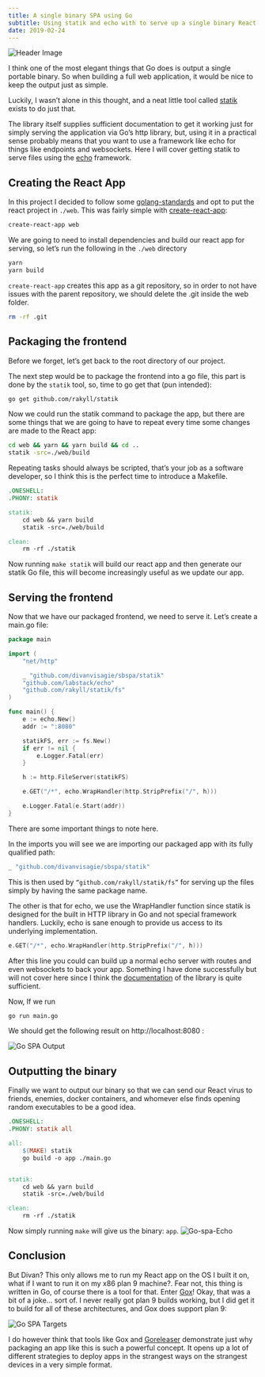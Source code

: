 ```yaml
---
title: A single binary SPA using Go
subtitle: Using statik and echo with to serve up a single binary React app
date: 2019-02-24
---
```

![Header Image](go-spa-head.png)

I think one of the most elegant things that Go does is output a single portable binary. So when building a full web application, it would be nice to keep the output just as simple.

Luckily, I wasn’t alone in this thought, and a neat little tool called [statik](https://github.com/rakyll/statik) exists to do just that.

The library itself supplies sufficient documentation to get it working just for simply serving the application via Go’s http library, but, using it in a practical sense probably means that you want to use a framework like echo for things like endpoints and websockets. Here I will cover getting statik to serve files using the [echo](https://echo.labstack.com/) framework.

## Creating the React App

In this project I decided to follow some [golang-standards](https://github.com/golang-standards/project-layout) and opt to put the react project in `./web`. This was fairly simple with [create-react-app](https://github.com/facebook/create-react-app):

```sh
create-react-app web
```
We are going to need to install dependencies and build our react app for serving, so let’s run the following in the `./web` directory

```sh
yarn
yarn build
```

`create-react-app` creates this app as a git repository, so in order to not have issues with the parent repository, we should delete the .git inside the web folder.

```sh
rm -rf .git
```

## Packaging the frontend

Before we forget, let’s get back to the root directory of our project.

The next step would be to package the frontend into a go file, this part is done by the `statik` tool, so, time to go get that (pun intended):

```sh
go get github.com/rakyll/statik
```

Now we could run the statik command to package the app, but there are some things that we are going to have to repeat every time some changes are made to the React app:

```sh
cd web && yarn && yarn build && cd ..
statik -src=./web/build
```

Repeating tasks should always be scripted, that’s your job as a software developer, so I think this is the perfect time to introduce a Makefile.

```makefile
.ONESHELL:
.PHONY: statik

statik:
	cd web && yarn build
	statik -src=./web/build

clean:
	rm -rf ./statik
```

Now running `make statik` will build our react app and then generate our statik Go file, this will become increasingly useful as we update our app.

## Serving the frontend

Now that we have our packaged frontend, we need to serve it. Let’s create a main.go file:

```go
package main

import (
	"net/http"

	_ "github.com/divanvisagie/sbspa/statik"
	"github.com/labstack/echo"
	"github.com/rakyll/statik/fs"
)

func main() {
	e := echo.New()
	addr := ":8080"

	statikFS, err := fs.New()
	if err != nil {
		e.Logger.Fatal(err)
	}

	h := http.FileServer(statikFS)

	e.GET("/*", echo.WrapHandler(http.StripPrefix("/", h)))

	e.Logger.Fatal(e.Start(addr))
}
```

There are some important things to note here.

In the imports you will see we are importing our packaged app with its fully qualified path:

```go
_ "github.com/divanvisagie/sbspa/statik"
```

This is then used by `“github.com/rakyll/statik/fs”` for serving up the files simply by having the same package name.

The other is that for echo, we use the WrapHandler function since statik is designed for the built in HTTP library in Go and not special framework handlers. Luckily, echo is sane enough to provide us access to its underlying implementation.

```go
e.GET("/*", echo.WrapHandler(http.StripPrefix("/", h)))
```

After this line you could can build up a normal echo server with routes and even websockets to back your app. Something I have done successfully but will not cover here since I think the [documentation](https://echo.labstack.com/guide) of the library is quite sufficient.

Now, If we run

```sh
go run main.go
```
We should get the following result on http://localhost:8080 :

![Go SPA Output](go-spa-out.png)

## Outputting the binary

Finally we want to output our binary so that we can send our React virus to friends, enemies, docker containers, and whomever else finds opening random executables to be a good idea.

```makefile
.ONESHELL:
.PHONY: statik all

all:
	$(MAKE) statik
	go build -o app ./main.go


statik:
	cd web && yarn build
	statik -src=./web/build

clean:
	rm -rf ./statik
```

Now simply running `make` will give us the binary: `app`.
![Go-spa-Echo](go-spa-echo.png)

## Conclusion

But Divan? This only allows me to run my React app on the OS I built it on, what if I want to run it on my x86 plan 9 machine?.
Fear not, this thing is written in Go, of course there is a tool for that. Enter [Gox](https://github.com/mitchellh/gox)!
Okay, that was a bit of a joke… sort of. I never really got plan 9 builds working, but I did get it to build for all of these architectures, and Gox does support plan 9:

![Go SPA Targets](go-spa-targets.png)

I do however think that tools like Gox and [Goreleaser](https://github.com/goreleaser/goreleaser) demonstrate just why packaging an app like this is such a powerful concept. It opens up a lot of different strategies to deploy apps in the strangest ways on the strangest devices in a very simple format.
